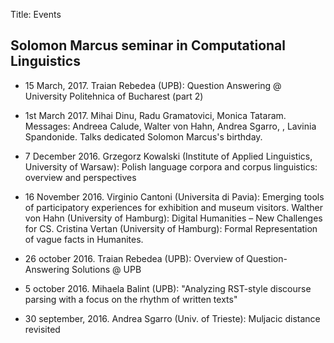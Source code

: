 Title: Events

## Solomon Marcus seminar in Computational Linguistics

- 15 March, 2017. Traian Rebedea (UPB): Question Answering @ University Politehnica of Bucharest (part 2)

- 1st March 2017. Mihai Dinu, Radu Gramatovici, Monica Tataram. Messages: Andreea Calude, Walter von Hahn, Andrea Sgarro, , Lavinia Spandonide. Talks dedicated  Solomon Marcus's birthday. 

- 7 December 2016. Grzegorz Kowalski (Institute of Applied Linguistics, University of Warsaw): Polish language corpora and corpus linguistics: overview and perspectives

- 16 November 2016. Virginio Cantoni (Universita di Pavia): Emerging tools of participatory experiences for exhibition and museum visitors. Walther von Hahn (University of Hamburg): Digital Humanities – New Challenges for CS.
Cristina Vertan (University of Hamburg): Formal Representation of vague facts in Humanites.

- 26 october 2016. Traian Rebedea (UPB): Overview of Question-Answering Solutions @ UPB

- 5 october 2016. Mihaela Balint (UPB):  "Analyzing RST-style discourse parsing
with a focus on the rhythm of written texts"

- 30 september, 2016. Andrea Sgarro (Univ. of Trieste): Muljacic distance revisited
